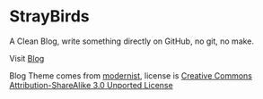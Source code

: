 StrayBirds
==========

A Clean Blog, write something directly on GitHub, no git, no make.

Visit [Blog](http://minixbeta.github.io)

Blog Theme comes from [modernist](https://github.com/orderedlist/modernist), license is [Creative Commons Attribution-ShareAlike 3.0 Unported License](http://creativecommons.org/licenses/by-sa/3.0/)
